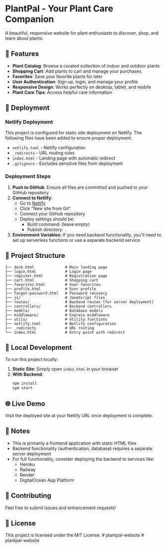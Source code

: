 # PlantPal - Your Plant Care Companion

A beautiful, responsive website for plant enthusiasts to discover, shop, and learn about plants.

## 🌱 Features

- **Plant Catalog**: Browse a curated collection of indoor and outdoor plants
- **Shopping Cart**: Add plants to cart and manage your purchases
- **Favorites**: Save your favorite plants for later
- **User Authentication**: Sign up, login, and manage your profile
- **Responsive Design**: Works perfectly on desktop, tablet, and mobile
- **Plant Care Tips**: Access helpful care information

## 🚀 Deployment

### Netlify Deployment

This project is configured for static site deployment on Netlify. The following files have been added to ensure proper deployment:

- `netlify.toml` - Netlify configuration
- `_redirects` - URL routing rules
- `index.html` - Landing page with automatic redirect
- `.gitignore` - Excludes sensitive files from deployment

### Deployment Steps

1. **Push to GitHub**: Ensure all files are committed and pushed to your GitHub repository
2. **Connect to Netlify**: 
   - Go to [Netlify](https://netlify.com)
   - Click "New site from Git"
   - Connect your GitHub repository
   - Deploy settings should be:
     - Build command: (leave empty)
     - Publish directory: `.`
3. **Environment Variables**: If you need backend functionality, you'll need to set up serverless functions or use a separate backend service

## 📁 Project Structure

```
├── dock.html              # Main landing page
├── login.html             # Login page
├── register.html          # Registration page
├── cart.html              # Shopping cart
├── favorites.html         # User favorites
├── profile.html           # User profile
├── forgot-password.html   # Password recovery
├── js/                    # JavaScript files
├── routes/                # Backend routes (for server deployment)
├── controllers/           # Backend controllers
├── models/                # Database models
├── middleware/            # Express middleware
├── utils/                 # Utility functions
├── netlify.toml           # Netlify configuration
├── _redirects             # URL routing
└── index.html             # Entry point with redirect
```

## 🔧 Local Development

To run this project locally:

1. **Static Site**: Simply open `index.html` in your browser
2. **With Backend**: 
   ```bash
   npm install
   npm start
   ```

## 🌐 Live Demo

Visit the deployed site at your Netlify URL once deployment is complete.

## 📝 Notes

- This is primarily a frontend application with static HTML files
- Backend functionality (authentication, database) requires a separate server deployment
- For full functionality, consider deploying the backend to services like:
  - Heroku
  - Railway
  - Render
  - DigitalOcean App Platform

## 🤝 Contributing

Feel free to submit issues and enhancement requests!

## 📄 License

This project is licensed under the MIT License. #   p l a n t p a l - w e b s i t e  
 #   p l a n t p a l - w e b s i t e  
 